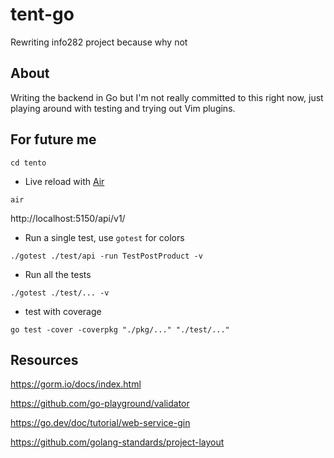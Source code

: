# tent-go
Rewriting info282 project because why not

## About

Writing the backend in Go but I'm not really committed to this right now, just playing around with testing and trying out Vim plugins.

## For future me

`cd tento`

- Live reload with [Air](https://github.com/cosmtrek/air) 

`air`

http://localhost:5150/api/v1/

- Run a single test, use `gotest` for colors
 
`./gotest ./test/api -run TestPostProduct -v`

- Run all the tests

`./gotest ./test/... -v  `

- test with coverage

`go test -cover -coverpkg "./pkg/..." "./test/..." `

## Resources

https://gorm.io/docs/index.html

https://github.com/go-playground/validator

https://go.dev/doc/tutorial/web-service-gin

https://github.com/golang-standards/project-layout
